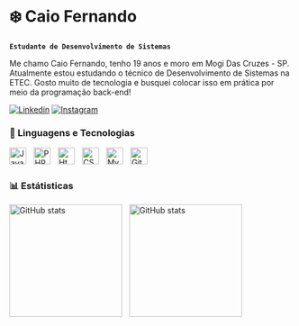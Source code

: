 # ❄️ Caio Fernando 

**`Estudante de Desenvolvimento de Sistemas`**

Me chamo Caio Fernando, tenho 19 anos e moro em Mogi Das Cruzes - SP. Atualmente estou estudando o técnico de Desenvolvimento de Sistemas na ETEC. Gosto muito de tecnologia e busquei colocar isso em prática por meio da programação back-end!

[![Linkedin](https://img.shields.io/badge/LinkedIn-0077B5?style=for-the-badge&logo=linkedin&logoColor=white)](https://www.linkedin.com/in/caio-fernando-silva05/)
[![Instagram](https://img.shields.io/badge/Instagram-E4405F?style=for-the-badge&logo=instagram&logoColor=white)](https://www.instagram.com/caioxys/)

### 🤖 Linguagens e Tecnologias

<img
    align="left"
    alt="Java"
    title="Java"
    width="30px"
    style="padding-right: 10px;"
    src="https://cdn.jsdelivr.net/gh/devicons/devicon@latest/icons/java/java-original.svg" 
/>

<img
    align="left"
    alt="PHP"
    title="PHP"
    width="30px"
    style="padding-right: 10px;"
    src="https://cdn.jsdelivr.net/gh/devicons/devicon@latest/icons/php/php-original.svg" 
/>

<img
    align="left"
    alt="Html5"
    title="Html5"
    width="30px"
    style="padding-right: 10px;"
    src="https://cdn.jsdelivr.net/gh/devicons/devicon@latest/icons/html5/html5-original.svg" 
/>
          
<img
    align="left"
    alt="CSS"
    title="CSS"
    width="30px"
    style="padding-right: 10px;"
    src="https://cdn.jsdelivr.net/gh/devicons/devicon@latest/icons/css3/css3-original.svg" 
/>             

<img
    align="left"
    alt="MySQL"
    title="MySQL"
    width="30px"
    style="padding-right: 10px;"
    src="https://cdn.jsdelivr.net/gh/devicons/devicon@latest/icons/mysql/mysql-plain-wordmark.svg" 
/>
   
<img
    align="left"
    alt="Git"
    title="Git"
    width="30px"
    style="padding-right: 10px;"
    src="https://cdn.jsdelivr.net/gh/devicons/devicon@latest/icons/git/git-original.svg" 
/> 

<br/>       
<br/>       

### 📊 Estátisticas

<p>
    <img
        align="left"
        alt="GitHub stats"
        height="200"
        style="padding-right: 10px;"
        src="https://github-readme-stats.vercel.app/api?username=caioxys&show_icons=true&theme=tokyonight&count_private=true"
    />

<img
        align="left"
        alt="GitHub stats"
        height="200"
        src="https://github-readme-stats.vercel.app/api/top-langs/?username=caioxys&show_icons=true&theme=tokyonight&layout=compact&custom_title=Tecnologias&langs-count=9&count_private=true"
    />
</p>
